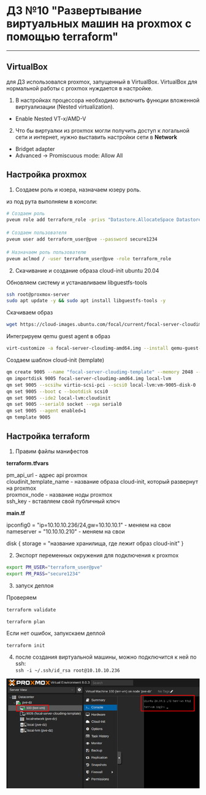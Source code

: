 # ДЗ №10 "Развертывание виртуальных машин на proxmox с помощью terraform"

---

## VirtualBox

для ДЗ использовался proxmox, запущенный в VirtualBox. VirtualBox для нормальной работы с proxmox нуждается в настройке.

1. В настройках процессора необходимо включить функции вложенной виртуализации (Nested virtualization). 

+ Enable Nested VT-x/AMD-V

2. Что бы виртуалки из proxmox могли получить доступ к логальной сети и интернет, нужно выставить настройки сети в **Network**

+ Bridget adapter
+ Advanced -> Promiscuous mode: Allow All

## Настройка proxmox

1. Создаем роль и юзера, назначаем юзеру роль.

из под рута выполняем в консоли:


``` bash
# Создаем роль
pveum role add terraform_role -privs "Datastore.AllocateSpace Datastore.Audit Pool.Allocate Sys.Audit SDN.Use Sys.Console Sys.Modify VM.Allocate VM.Audit VM.Clone VM.Config.CDROM VM.Config.Cloudinit VM.Config.CPU VM.Config.Disk VM.Config.HWType VM.Config.Memory VM.Config.Network VM.Config.Options VM.Migrate VM.Monitor VM.PowerMgmt"

# Создаем пользователя
pveum user add terraform_user@pve --password secure1234

# Назначаем роль пользователю
pveum aclmod / -user terraform_user@pve -role terraform_role
```

2. Cкачивание и создание образа cloud-init ubuntu 20.04

Обновляем систему и устанавливаем libguestfs-tools

```bash
ssh root@proxmox-server
sudo apt update -y && sudo apt install libguestfs-tools -y
```

Скачиваем образ

```bash
wget https://cloud-images.ubuntu.com/focal/current/focal-server-cloudimg-amd64.img
```

Интегрируем qemu guest agent в образ

```bash
virt-customize -a focal-server-cloudimg-amd64.img --install qemu-guest-agent
```



Создаем шаблон cloud-init (template)

```bash
qm create 9005 --name "focal-server-cloudimg-template" --memory 2048 --cores 2 --net0 virtio,bridge=vmbr0
qm importdisk 9005 focal-server-cloudimg-amd64.img local-lvm
qm set 9005 --scsihw virtio-scsi-pci --scsi0 local-lvm:vm-9005-disk-0
qm set 9005 --boot c --bootdisk scsi0
qm set 9005 --ide2 local-lvm:cloudinit
qm set 9005 --serial0 socket --vga serial0
qm set 9005 --agent enabled=1
qm template 9005
```

## Настройка terraform

1. Правим файлы манифестов 

**terraform.tfvars**

pm_api_url - адрес api proxmox  
cloudinit_template_name - название образа cloud-init, который развернут на proxmox  
proxmox_node - название ноды proxmox  
ssh_key - вставляем свой публичный ключ

**main.tf**

ipconfig0 = "ip=10.10.10.236/24,gw=10.10.10.1" - меняем на свои  
nameserver = "10.10.10.210" - меняем на свои

disk {
storage = "название хранилища, где лежит образ cloud-init"
}

2. Экспорт переменных окружения для подключения к proxmox

```bash 
export PM_USER="terraform_user@pve"
export PM_PASS="secure1234"
```


3. запуск деплоя

Проверяем

`terraform validate`

`terraform plan`

Если нет ошибок, запукскаем деплой

`terraform init`

4. после создания виртуальной машины, можно подключится к ней по ssh:  
`ssh -i ~/.ssh/id_rsa root@10.10.10.236`

![screen prox1](https://github.com/xandirus/otus/blob/master/dz10/dz10-scr1.png)
